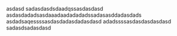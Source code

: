 
asdasd
sadasdasdsdaadqssasdasdasd
asdasdadadsasdaaadaadadadadssadasasddadasdads
asdadsaqessssasdasdadasdadasdasd
adadssssasdasdasdasdasd
sadasdsadasdasd
